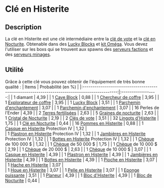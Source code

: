 # Clé en Histerite

## Description
La clé en Histerite est une clé intermédiaire entre la [clé de vote](https://histeria.fr/wiki/clés/vote-key) et la [clé en Nocturite](https://histeria.fr/wiki/clés/nocturite-key). Obtenable dans des [Lucky Blocks](https://histeria.fr/wiki/blocs/lucky-block) et [kit Oméga](https://histeria.fr/wiki/récompenses/kits). Vous devez l'utiliser sur les boxs qui se trouvent aux spawns des [serveurs factions](https://histeria.fr/wiki/mondes/faction-servers) et des [serveurs minages](https://histeria.fr/wiki/mondes/minage-servers).

## Utilité
Grâce à cette clé vous pouvez obtenir de l'équipement de très bonne qualité :
| Items                                                                                           | Probabilité (en %) |
|:-----------------------------------------------------------------------------------------------:|:------------------:|
| 1 diamant                                                                                       | 4,39               |
| 1 [Cave Block](https://histeria.fr/wiki/blocs/cave-block)                                       | 0,88               |
| 1 [Chercheur de coffre](https://histeria.fr/wiki/objets/chest-finder)                         | 3,95               |
| 1 [Explorateur de coffre](https://histeria.fr/wiki/objets/chest-explorer)                        | 3,95               |
| 1 [Lucky Block](https://histeria.fr/wiki/blocs/lucky-block)                                     | 3,51               |
| 1 [Parchemin d'enchantement](https://histeria.fr/wiki/objets/forge-note)                                       | 3,07               |
| 1 [Parchemin d'enchantement](https://histeria.fr/wiki/objets/forge-note)                                       | 3,07               |
| 16 Perles de l'Ender                                                                            | 4,39               |
| 2 [Terres fertilisées](https://histeria.fr/wiki/blocs/fertilized-dirt)                          | 2,63               |
| 5 [Graines de nocturite](https://histeria.fr/wiki/ressources/nocturite-seed)                        | 2,63               |
| 1 [Cristal de Nocturite](https://histeria.fr/wiki/ressources/nocturite-crystal)                     | 2,19               |
| 2 [Clés de vote](https://histeria.fr/wiki/clés/vote-key)                                      | 3,51               |
| 32 [Lingots d'Histerite](https://histeria.fr/wiki/ressources/histerite-ingot)                       | 1,75               |
| 1 [Clé en Nocturite](https://histeria.fr/wiki/clés/nocturite-key)                             | 0,44               |
| 16 [Pommes en Histerite](https://histeria.fr/wiki/objets/histerite-apple)                       | 0,88               |
| 1 [Casque en Histerite](https://histeria.fr/wiki/armures/histerite-helmet) Protection IV        | 1,32               |                
| 1 [Plastron en Histerite](https://histeria.fr/wiki/armures/histerite-chestplate) Protection IV  | 1,32               |
| 1 [Jambières en Histerite](https://histeria.fr/wiki/armures/histerite-leggings) Protection IV   | 1,32               |
| 1 [Bottes en Histerite](https://histeria.fr/wiki/armures/histerite-boots) Protection IV         | 1,32               |
| 1 [Chèque](https://histeria.fr/wiki/objets/bank-note) de 100 000 $                    | 1,32               |
| 1 [Chèque](https://histeria.fr/wiki/objets/bank-note) de 50 000 $                     | 1,75               |
| 1 [Chèque](https://histeria.fr/wiki/objets/bank-note) de 10 000 $                     | 2,19               |
| 1 [Chèque](https://histeria.fr/wiki/objets/bank-note) de 20 000 $                     | 2,63               |
| 1 [Chèque](https://histeria.fr/wiki/objets/bank-note) de 10 000 $                     | 3,07               |
| 1 [Casque en Histerite](https://histeria.fr/wiki/armures/histerite-helmet)                      | 4,39               |
| 1 [Plastron en Histerite](https://histeria.fr/wiki/armures/histerite-chestplate)                | 4,39               |
| 1 [Jambières en Histerite](https://histeria.fr/wiki/armures/histerite-leggings)                 | 4,39               |
| 1 [Bottes en Histerite](https://histeria.fr/wiki/armures/histerite-boots)                       | 4,39               |
| 1 [Pioche en Histerite](https://histeria.fr/wiki/outils/histerite-pickaxe)                      | 3,07               |
| 1 [Hache en Histerite](https://histeria.fr/wiki/outils/histerite-axe)                           | 3,07               |               
| 1 [Houe en Histerite](https://histeria.fr/wiki/outils/histerite-hoe)                            | 3,07               |
| 1 [Pelle en Histerite](https://histeria.fr/wiki/outils/histerite-shovel)                        | 3,07               |
| 1 [Eponge puissante](https://histeria.fr/wiki/bâtons/sponger)                                   | 3,51               |
| 1 [Planeur](https://histeria.fr/wiki/objets/hang-glider)                                             | 4,39               |
| 1 [Bloc d'Histerite](https://histeria.fr/wiki/ressources/histerite-block)                           | 4,39               |
| 1 [Bloc de Nocturite](https://histeria.fr/wiki/ressources/nocturite-block)                           | 0,44               |